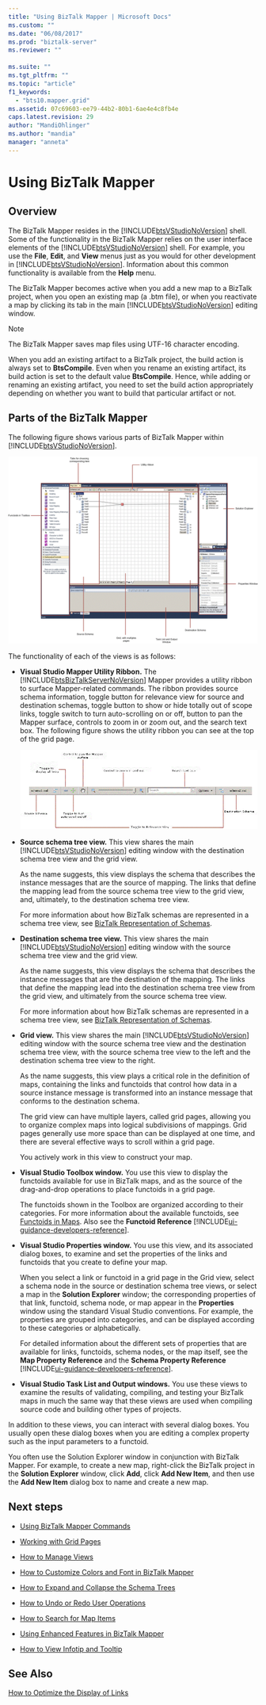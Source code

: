 ```yaml
---
title: "Using BizTalk Mapper | Microsoft Docs"
ms.custom: ""
ms.date: "06/08/2017"
ms.prod: "biztalk-server"
ms.reviewer: ""

ms.suite: ""
ms.tgt_pltfrm: ""
ms.topic: "article"
f1_keywords: 
  - "bts10.mapper.grid"
ms.assetid: 07c69603-ee79-44b2-80b1-6ae4e4c8fb4e
caps.latest.revision: 29
author: "MandiOhlinger"
ms.author: "mandia"
manager: "anneta"
---
```

# Using BizTalk Mapper

## Overview
The BizTalk Mapper resides in the [!INCLUDE[btsVStudioNoVersion](../includes/btsvstudionoversion-md.md)] shell. Some of the functionality in the BizTalk Mapper relies on the user interface elements of the [!INCLUDE[btsVStudioNoVersion](../includes/btsvstudionoversion-md.md)] shell. For example, you use the **File**, **Edit**, and **View** menus just as you would for other development in [!INCLUDE[btsVStudioNoVersion](../includes/btsvstudionoversion-md.md)]. Information about this common functionality is available from the **Help** menu.  
  
 The BizTalk Mapper becomes active when you add a new map to a BizTalk project, when you open an existing map (a .btm file), or when you reactivate a map by clicking its tab in the main [!INCLUDE[btsVStudioNoVersion](../includes/btsvstudionoversion-md.md)] editing window.  
  
> [!NOTE]
>  The BizTalk Mapper saves map files using UTF-16 character encoding.  
>
>  When you add an existing artifact to a BizTalk project, the build action is always set to **BtsCompile**. Even when you rename an existing artifact, its build action is set to the default value **BtsCompile**. Hence, while adding or renaming an existing artifact, you need to set the build action appropriately depending on whether you want to build that particular artifact or not.  

## Parts of the BizTalk Mapper  
 The following figure shows various parts of BizTalk Mapper within [!INCLUDE[btsVStudioNoVersion](../includes/btsvstudionoversion-md.md)].  
  
 ![BizTalk Mapper](../core/media/mapper-views.gif "Mapper_Views")  
  
 The functionality of each of the views is as follows:  
  
-   **Visual Studio Mapper Utility Ribbon.** The [!INCLUDE[btsBizTalkServerNoVersion](../includes/btsbiztalkservernoversion-md.md)] Mapper provides a utility ribbon to surface Mapper-related commands. The ribbon provides source schema information, toggle button for relevance view for source and destination schemas, toggle button to show or hide totally out of scope links, toggle switch to turn auto-scrolling on or off, button to pan the Mapper surface, controls to zoom in or zoom out, and the search text box. The following figure shows the utility ribbon you can see at the top of the grid page.  
  
     ![Mapper ribbon](../core/media/mapper-ribbon.gif "Mapper_Ribbon")  
  
-   **Source schema tree view.** This view shares the main [!INCLUDE[btsVStudioNoVersion](../includes/btsvstudionoversion-md.md)] editing window with the destination schema tree view and the grid view.  
  
     As the name suggests, this view displays the schema that describes the instance messages that are the source of mapping. The links that define the mapping lead from the source schema tree view to the grid view, and, ultimately, to the destination schema tree view.  
  
     For more information about how BizTalk schemas are represented in a schema tree view, see [BizTalk Representation of Schemas](../core/biztalk-representation-of-schemas.md).  
  
-   **Destination schema tree view.** This view shares the main [!INCLUDE[btsVStudioNoVersion](../includes/btsvstudionoversion-md.md)] editing window with the source schema tree view and the grid view.  
  
     As the name suggests, this view displays the schema that describes the instance messages that are the destination of the mapping. The links that define the mapping lead into the destination schema tree view from the grid view, and ultimately from the source schema tree view.  
  
     For more information about how BizTalk schemas are represented in a schema tree view, see [BizTalk Representation of Schemas](../core/biztalk-representation-of-schemas.md).  
  
-   **Grid view.** This view shares the main [!INCLUDE[btsVStudioNoVersion](../includes/btsvstudionoversion-md.md)] editing window with the source schema tree view and the destination schema tree view, with the source schema tree view to the left and the destination schema tree view to the right.  
  
     As the name suggests, this view plays a critical role in the definition of maps, containing the links and functoids that control how data in a source instance message is transformed into an instance message that conforms to the destination schema.  
  
     The grid view can have multiple layers, called grid pages, allowing you to organize complex maps into logical subdivisions of mappings. Grid pages generally use more space than can be displayed at one time, and there are several effective ways to scroll within a grid page.  
  
     You actively work in this view to construct your map.  
  
-   **Visual Studio Toolbox window.** You use this view to display the functoids available for use in BizTalk maps, and as the source of the drag-and-drop operations to place functoids in a grid page.  
  
     The functoids shown in the Toolbox are organized according to their categories. For more information about the available functoids, see [Functoids in Maps](../core/functoids-in-maps.md). Also see the **Functoid Reference** [!INCLUDE[ui-guidance-developers-reference](../includes/ui-guidance-developers-reference.md)]. 
  
-   **Visual Studio Properties window.** You use this view, and its associated dialog boxes, to examine and set the properties of the links and functoids that you create to define your map.  
  
     When you select a link or functoid in a grid page in the Grid view, select a schema node in the source or destination schema tree views, or select a map in the **Solution Explorer** window; the corresponding properties of that link, functoid, schema node, or map appear in the **Properties** window using the standard Visual Studio conventions. For example, the properties are grouped into categories, and can be displayed according to these categories or alphabetically.  
  
     For detailed information about the different sets of properties that are available for links, functoids, schema nodes, or the map itself, see the **Map Property Reference** and the **Schema Property Reference**  [!INCLUDE[ui-guidance-developers-reference](../includes/ui-guidance-developers-reference.md)].
  
-   **Visual Studio Task List and Output windows.** You use these views to examine the results of validating, compiling, and testing your BizTalk maps in much the same way that these views are used when compiling source code and building other types of projects.  
  
 In addition to these views, you can interact with several dialog boxes. You usually open these dialog boxes when you are editing a complex property such as the input parameters to a functoid.  
  
 You often use the Solution Explorer window in conjunction with BizTalk Mapper. For example, to create a new map, right-click the BizTalk project in the **Solution Explorer** window, click **Add**, click **Add New Item**, and then use the **Add New Item** dialog box to name and create a new map.  
  
## Next steps
  
-   [Using BizTalk Mapper Commands](../core/using-biztalk-mapper-commands.md)  
  
-   [Working with Grid Pages](../core/working-with-grid-pages.md)  
  
-   [How to Manage Views](../core/how-to-manage-views.md)  
  
-   [How to Customize Colors and Font in BizTalk Mapper](../core/how-to-customize-colors-and-font-in-biztalk-mapper.md)  
  
-   [How to Expand and Collapse the Schema Trees](../core/how-to-resize-the-schema-picker-and-expand-and-collapse-the-schema-trees.md)  
  
-   [How to Undo or Redo User Operations](../core/how-to-undo-or-redo-user-operations.md)  
  
-   [How to Search for Map Items](../core/how-to-search-for-map-items.md)  
  
-   [Using Enhanced Features in BizTalk Mapper](../core/using-enhanced-features-in-biztalk-mapper.md)  
  
-   [How to View Infotip and Tooltip](../core/how-to-view-infotip-and-tooltip.md)  
  
## See Also  
 [How to Optimize the Display of Links](../core/how-to-optimize-the-display-of-links.md)